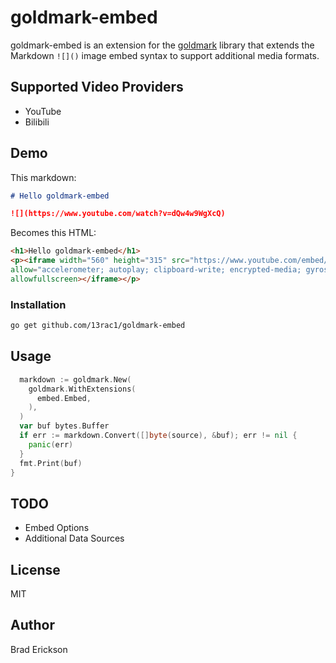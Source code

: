 # goldmark-embed

goldmark-embed is an extension for the [goldmark][goldmark] library that extends
the Markdown `![]()` image embed syntax to support additional media formats.

[goldmark]: http://github.com/yuin/goldmark

## Supported Video Providers

* YouTube
* Bilibili

## Demo

This markdown:

```md
# Hello goldmark-embed

![](https://www.youtube.com/watch?v=dQw4w9WgXcQ)
```

Becomes this HTML:

```html
<h1>Hello goldmark-embed</h1>
<p><iframe width="560" height="315" src="https://www.youtube.com/embed/dQw4w9WgXcQ" frameborder="0"
allow="accelerometer; autoplay; clipboard-write; encrypted-media; gyroscope; picture-in-picture"
allowfullscreen></iframe></p>
```

### Installation

```bash
go get github.com/13rac1/goldmark-embed
```

## Usage

```go
  markdown := goldmark.New(
    goldmark.WithExtensions(
      embed.Embed,
    ),
  )
  var buf bytes.Buffer
  if err := markdown.Convert([]byte(source), &buf); err != nil {
    panic(err)
  }
  fmt.Print(buf)
}
```

## TODO

* Embed Options
* Additional Data Sources

## License

MIT

## Author

Brad Erickson
